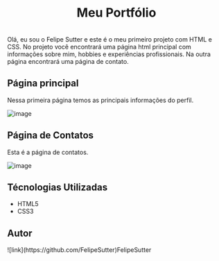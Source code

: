 ﻿<h1 align="center">Meu Portfólio</h1>
 <br>
Olá, eu sou o Felipe Sutter e este é o meu primeiro projeto com HTML e CSS. No projeto você encontrará uma página html principal com informações sobre mim, hobbies e experiências profissionais. Na outra página encontrará uma página de contato.

<h2>Página principal</h2>

Nessa primeira página temos as principais informações do perfil.

![image](https://github.com/FelipeSutter/ExerciciosFrontEnd/assets/114835043/0fe665e9-6c6b-4e74-9b05-33ee65b74fc2)

<h2>Página de Contatos</h2>

Esta é a página de contatos.

![image](https://github.com/FelipeSutter/ExerciciosFrontEnd/assets/114835043/4a5616ff-d62d-46cd-be6f-dabfd5dcbf32)

<h2>Técnologias Utilizadas</h2>

<ul>
 <li>HTML5</li>
 <li>CSS3</li>
</ul>

<h2>Autor</h2>
![link](https://github.com/FelipeSutter)FelipeSutter
